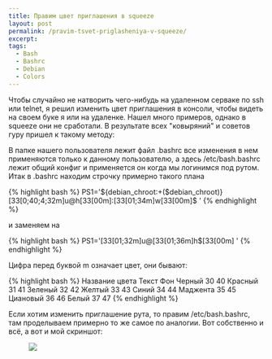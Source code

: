 ```yaml
---
title: Правим цвет приглашения в squeeze
layout: post
permalink: /pravim-tsvet-priglasheniya-v-squeeze/
excerpt:
tags:
  - Bash
  - Bashrc
  - Debian
  - Colors
---
```

Чтобы случайно не натворить чего-нибудь на удаленном серваке по ssh или telnet, я решил изменить цвет приглашения в консоли, чтобы видеть на своем буке я или на удаленке. Нашел много примеров, однако в squeeze они не сработали. В результате всех "ковыряний" и советов гуру пришел к такому методу:

В папке нашего пользователя лежит файл .bashrc все изменения в нем применяются только к данному пользователю, а здесь /etc/bash.bashrc лежит общий конфиг и применяется он когда мы логинимся под рутом. Итак в .bashrc находим строчку примерно такого плана

{% highlight bash %}
PS1='${debian_chroot:+($debian_chroot)}[33[0;40;4;32m]u@h[33[00m]:[33[01;34m]w[33[00m]$ '
{% endhighlight %}

и заменяем на

{% highlight bash %}
PS1='[33[01;32m]u@[33[01;36m]h$[33[00m] '
{% endhighlight %}

Цифра перед буквой m означает цвет, они бывают:

{% highlight bash %}
Название цвета Текст Фон
Черный 30 40
Красный 31 41
Зеленый 32 42
Желтый 33 43
Синий 34 44
Маджента 35 45
Циановый 36 46
Белый 37 47
{% endhighlight %}

Если хотим изменить приглашение рута, то правим /etc/bash.bashrc, там проделываем примерно то же самое по аналогии.
Вот собственно и всё, а вот и мой скриншот:

<figure>
  <a href="http://res.cloudinary.com/doam-ru/image/upload/v1409070685/snimok_lhmrec.png"><img src="http://res.cloudinary.com/doam-ru/image/upload/v1409070685/snimok_lhmrec.png"></a>
</figure>
